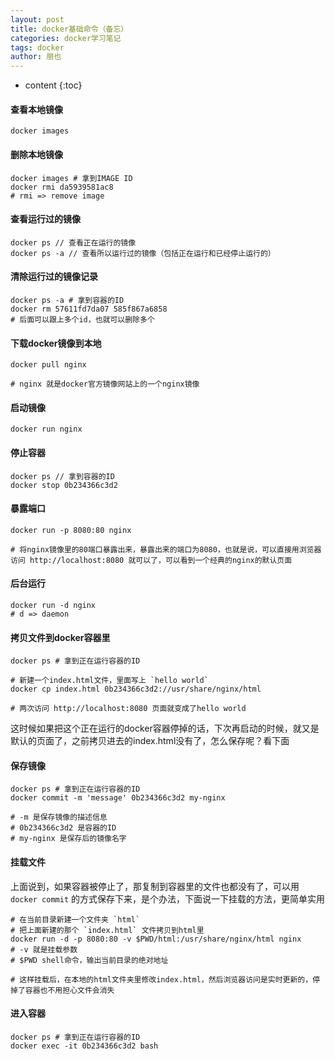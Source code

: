```yaml
---
layout: post
title: docker基础命令（备忘）
categories: docker学习笔记
tags: docker
author: 朋也
---
```


* content
{:toc}

#### 查看本地镜像

```
docker images
```

#### 删除本地镜像

```
docker images # 拿到IMAGE ID
docker rmi da5939581ac8
# rmi => remove image
```





#### 查看运行过的镜像

```
docker ps // 查看正在运行的镜像
docker ps -a // 查看所以运行过的镜像（包括正在运行和已经停止运行的）
```

#### 清除运行过的镜像记录

```
docker ps -a # 拿到容器的ID
docker rm 57611fd7da07 585f867a6858
# 后面可以跟上多个id，也就可以删除多个
```

#### 下载docker镜像到本地

```
docker pull nginx

# nginx 就是docker官方镜像网站上的一个nginx镜像
```

#### 启动镜像

```
docker run nginx
```

#### 停止容器

```
docker ps // 拿到容器的ID
docker stop 0b234366c3d2
```

#### 暴露端口

```
docker run -p 8080:80 nginx

# 将nginx镜像里的80端口暴露出来，暴露出来的端口为8080，也就是说，可以直接用浏览器访问 http://localhost:8080 就可以了，可以看到一个经典的nginx的默认页面
```

#### 后台运行

```
docker run -d nginx
# d => daemon
```

#### 拷贝文件到docker容器里

```
docker ps # 拿到正在运行容器的ID

# 新建一个index.html文件，里面写上 `hello world`
docker cp index.html 0b234366c3d2://usr/share/nginx/html

# 两次访问 http://localhost:8080 页面就变成了hello world
```

这时候如果把这个正在运行的docker容器停掉的话，下次再启动的时候，就又是默认的页面了，之前拷贝进去的index.html没有了，怎么保存呢？看下面

#### 保存镜像

```
docker ps # 拿到正在运行容器的ID
docker commit -m 'message' 0b234366c3d2 my-nginx

# -m 是保存镜像的描述信息
# 0b234366c3d2 是容器的ID
# my-nginx 是保存后的镜像名字
```

#### 挂载文件

上面说到，如果容器被停止了，那复制到容器里的文件也都没有了，可以用 `docker commit` 的方式保存下来，是个办法，下面说一下挂载的方法，更简单实用

```
# 在当前目录新建一个文件夹 `html`
# 把上面新建的那个 `index.html` 文件拷贝到html里
docker run -d -p 8080:80 -v $PWD/html:/usr/share/nginx/html nginx
# -v 就是挂载参数
# $PWD shell命令，输出当前目录的绝对地址

# 这样挂载后，在本地的html文件夹里修改index.html，然后浏览器访问是实时更新的，停掉了容器也不用担心文件会消失
```

#### 进入容器

```
docker ps # 拿到正在运行容器的ID
docker exec -it 0b234366c3d2 bash
```
